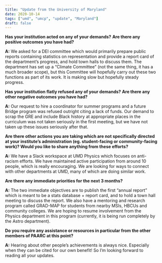 ```yaml
---
title: "Update from the University of Maryland"
date: 2020-10-14
tags: ["umd", "umcp", "update", "Maryland"]
draft: false
---
```

**Has your institution acted on any of your demands?**
**Are there any positive outcomes you have had?**

**A:**	We asked for a DEI committee which would primarily prepare public reports containing statistics on representation and provide a report card of the department’s progress, and hold town halls to discuss them. The department has set up a “Climate Committee” (not the same thing, it has a much broader scope), but this Committee will hopefully carry out these two functions as part of its work. It is making slow but hopefully steady progress.

**Has your institution flatly refused any of your demands?**
**Are there any other negative outcomes you have had?**

**A:**	Our request to hire a coordinator for summer programs and a future Bridge program was refused outright citing a lack of funds. Our demand to scrap the GRE and include Black history at appropriate places in the curriculum was not taken seriously in the first meeting, but we have not taken up these issues seriously after that.

**Are there other actions you are taking which are not specifically directed at your institute’s administration (eg. student-facing or community-facing work)? Would you like to share anything from these efforts?**

**A:** We have a Slack workspace at UMD Physics which focuses on anti-racism efforts. We have maintained active participation from around 10 people, which is really encouraging. We are looking for ways to connect with other departments at UMD, many of which are doing similar work.

**Are there any immediate priorities for the next 3 months?**

**A:** The two immediate objectives are to publish the first “annual report” which is meant to be a stats database + report card, and to hold a town hall meeting to discuss the report. We also have a mentoring and research program called GRAD-MAP for students from nearby MSIs, HBCUs and community colleges. We are hoping to resume involvement from the Physics department in this program (currently, it is being run completely by the Astro department).

**Do you require any assistance or resources in particular from the other members of PAARC at this point?**

**A:** Hearing about other people’s achievements is always nice. Especially when they can be cited for our own benefit! So I’m looking forward to reading all your updates.
